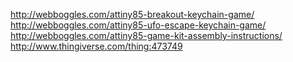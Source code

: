 http://webboggles.com/attiny85-breakout-keychain-game/
http://webboggles.com/attiny85-ufo-escape-keychain-game/
http://webboggles.com/attiny85-game-kit-assembly-instructions/
http://www.thingiverse.com/thing:473749
